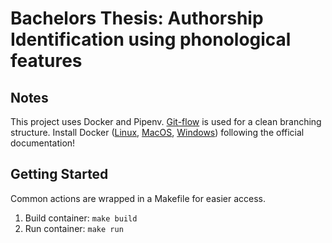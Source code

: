 # Bachelors Thesis: Authorship Identification using phonological features
## Notes
This project uses Docker and Pipenv. [Git-flow](https://danielkummer.github.io/git-flow-cheatsheet/) is used for a clean branching structure. Install Docker ([Linux](https://docs.docker.com/install/), [MacOS](https://docs.docker.com/docker-for-mac/install/), [Windows](https://docs.docker.com/docker-for-windows/install/)) following the official documentation!

## Getting Started
Common actions are wrapped in a Makefile for easier access.
1. Build container: `make build`
2. Run container: `make run`